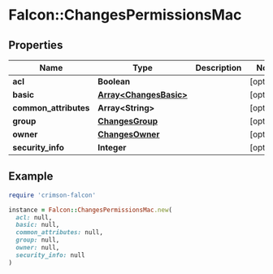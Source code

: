 # Falcon::ChangesPermissionsMac

## Properties

| Name | Type | Description | Notes |
| ---- | ---- | ----------- | ----- |
| **acl** | **Boolean** |  | [optional] |
| **basic** | [**Array&lt;ChangesBasic&gt;**](ChangesBasic.md) |  | [optional] |
| **common_attributes** | **Array&lt;String&gt;** |  | [optional] |
| **group** | [**ChangesGroup**](ChangesGroup.md) |  | [optional] |
| **owner** | [**ChangesOwner**](ChangesOwner.md) |  | [optional] |
| **security_info** | **Integer** |  | [optional] |

## Example

```ruby
require 'crimson-falcon'

instance = Falcon::ChangesPermissionsMac.new(
  acl: null,
  basic: null,
  common_attributes: null,
  group: null,
  owner: null,
  security_info: null
)
```

